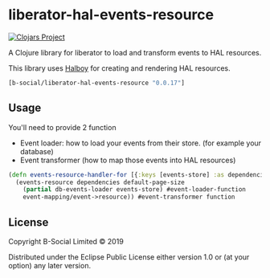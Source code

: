 # liberator-hal-events-resource
[![Clojars Project](https://img.shields.io/clojars/v/b-social/liberator-hal-events-resource.svg)](https://clojars.org/b-social/liberator-hal-events-resource)

A Clojure library for liberator to load and transform events to HAL resources.

This library uses [Halboy](https://github.com/jimmythompson/halboy) for creating and rendering HAL resources.

```clj
[b-social/liberator-hal-events-resource "0.0.17"]
```

## Usage

You'll need to provide 2 function
- Event loader: how to load your events from their store. (for example your database)
- Event transformer (how to map those events into HAL resources)

``` clojure
(defn events-resource-handler-for [{:keys [events-store] :as dependencies}]
  (events-resource dependencies default-page-size
    (partial db-events-loader events-store) #event-loader-function
    event-mapping/event->resource)) #event-transformer function
```
## License

Copyright B-Social Limited © 2019

Distributed under the Eclipse Public License either version 1.0 or (at
your option) any later version.
